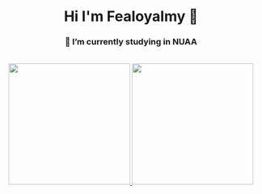 <div align="center">
  <h1>Hi I'm Fealoyalmy 👋</h1>
  <h3>🏫 I’m currently studying in NUAA</h3>
  <br>
  <a href="https://github.com/Fealoyalmy">
    <img style="height: 240px" src="https://github-readme-stats.vercel.app/api?username=Fealoyalmy&show_icons=true&rank_icon=github&theme=apprentice&bg_color=DEG,e96443,904e95&text_color=ffffff&border_radius=10">
    <img style="height: 240px" src="https://github-readme-stats.vercel.app/api/top-langs/?username=Fealoyalmy&layout=donut&bg_color=DEG,005aa7,fffde4&title_color=ffffff&text_color=ffffff&border_radius=10">
  </a>
</div>


<!--
**Fealoyalmy/Fealoyalmy** is a ✨ _special_ ✨ repository because its `README.md` (this file) appears on your GitHub profile.
Here are some ideas to get you started:
- 🔭 I’m currently working on ...
- 🌱 I’m currently learning ...
- 👯 I’m looking to collaborate on ...
- 🤔 I’m looking for help with ...
- 💬 Ask me about ...
- 📫 How to reach me: ...
- 😄 Pronouns: ...
- ⚡ Fun fact: ...

&bg_color=DEG,005aa7,fffde4
&bg_color=DEG,2980b9,6dd5fa
-->

